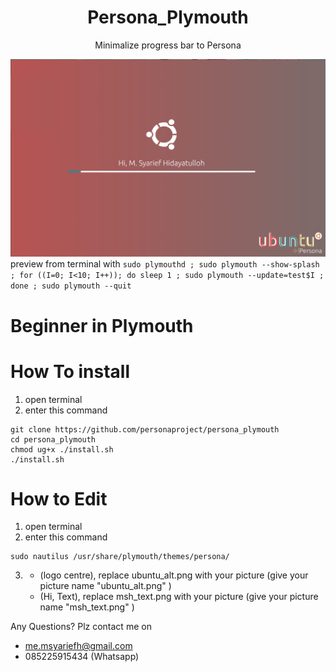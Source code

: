 <div align="center">
	<h1>Persona_Plymouth</h1>
	<p>Minimalize progress bar to Persona</p>
	<img src="preview_persona.png">
</div


	
preview from terminal with ```sudo plymouthd ; sudo plymouth --show-splash ; for ((I=0; I<10; I++)); do sleep 1 ; sudo plymouth --update=test$I ; done ; sudo plymouth --quit```

# Beginner in Plymouth
# How To install

1. open terminal
2. enter this command
```
git clone https://github.com/personaproject/persona_plymouth
cd persona_plymouth
chmod ug+x ./install.sh
./install.sh
```
# How to Edit

1. open terminal
2. enter this command
```
sudo nautilus /usr/share/plymouth/themes/persona/
```
3. * (logo centre), replace ubuntu_alt.png with your picture (give your picture name "ubuntu_alt.png" ) 
   * (Hi, Text), replace msh_text.png with your picture (give your picture name "msh_text.png" )

Any Questions?
Plz contact me on
* me.msyariefh@gmail.com
* 085225915434 (Whatsapp)

